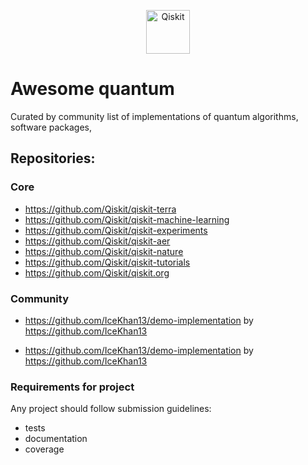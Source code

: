 <p align="center">
  <a href="https://qiskit.org/">
    <img alt="Qiskit" src="https://qiskit.org/images/qiskit-logo.png" width="70" />
  </a>
</p>

Awesome quantum
===============

Curated by community list of implementations of quantum algorithms, software packages, 

## Repositories:

### Core

- https://github.com/Qiskit/qiskit-terra
- https://github.com/Qiskit/qiskit-machine-learning
- https://github.com/Qiskit/qiskit-experiments
- https://github.com/Qiskit/qiskit-aer 
- https://github.com/Qiskit/qiskit-nature
- https://github.com/Qiskit/qiskit-tutorials
- https://github.com/Qiskit/qiskit.org


### Community

- https://github.com/IceKhan13/demo-implementation by https://github.com/IceKhan13

- https://github.com/IceKhan13/demo-implementation by https://github.com/IceKhan13

  

### Requirements for project

Any project should follow submission guidelines: 
- tests
- documentation
- coverage


